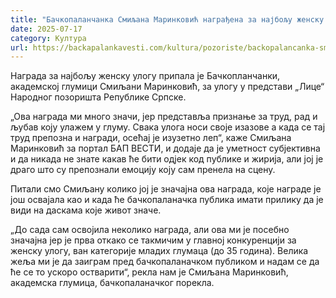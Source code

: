 ```yaml
---
title: "Бачкопаланчанка Смиљана Маринковић награђена за најбољу женску улогу"
date: 2025-07-17
category: Култура
url: https://backapalankavesti.com/kultura/pozoriste/backopalancanka-smiljana-marinkovic-nagradjena-za-najbolju-zensku-ulogu/
---
```


Награда за најбољу женску улогу припала је Бачкопланчанки, академској глумици Смиљани Маринковић, за улогу у представи „Лице“ Народног позоришта Републике Српске.

„Ова награда ми много значи, јер представља признање за труд, рад и љубав коју улажем у глуму. Свака улога носи своје изазове а када се тај труд препозна и награди, осећај је изузетно леп“, каже Смиљана Маринковић за портал БАП ВЕСТИ, и додаје да је уметност субјективна и да никада не знате какав ће бити одјек код публике и жирија, али јој је драго што су препознали емоцију коју сам пренела на сцену.

Питали смо Смиљану колико јој је значајна ова награда, које награде је још освајала као и када ће бачкопаланачка публика имати прилику да је види на даскама које живот значе.

„До сада сам освојила неколико награда, али ова ми је посебно значајна јер је прва откако се такмичим у главној конкуренцији за женску улогу, ван категорије младих глумаца (до 35 година). Велика жеља ми је да заиграм пред бачкопаланачком публиком и надам се да ће се то ускоро остварити“, рекла нам је Смиљана Маринковић, академска глумица, бачкопаланачког порекла.
